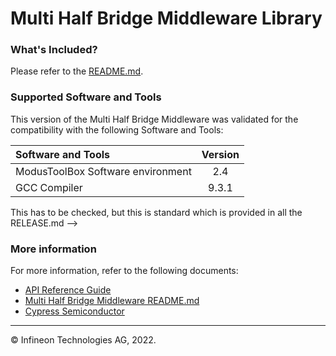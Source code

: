 # Multi Half Bridge Middleware Library

### What's Included?
Please refer to the [README.md](./README.md).

### Supported Software and Tools
This version of the Multi Half Bridge Middleware was validated for the compatibility with the following Software and Tools:

| Software and Tools                            | Version   |
| :---                                          | :----:    |
| ModusToolBox Software environment             | 2.4       |
| GCC Compiler                                  | 9.3.1     |

This has to be checked, but this is standard which is provided in all the RELEASE.md
-->
### More information
For more information, refer to the following documents:
* [API Reference Guide](https://infineon.github.io/multi-half-bridge/index.html)
* [Multi Half Bridge Middleware README.md](./README.md)
* [Cypress Semiconductor](http://www.cypress.com)

---
© Infineon Technologies AG, 2022.